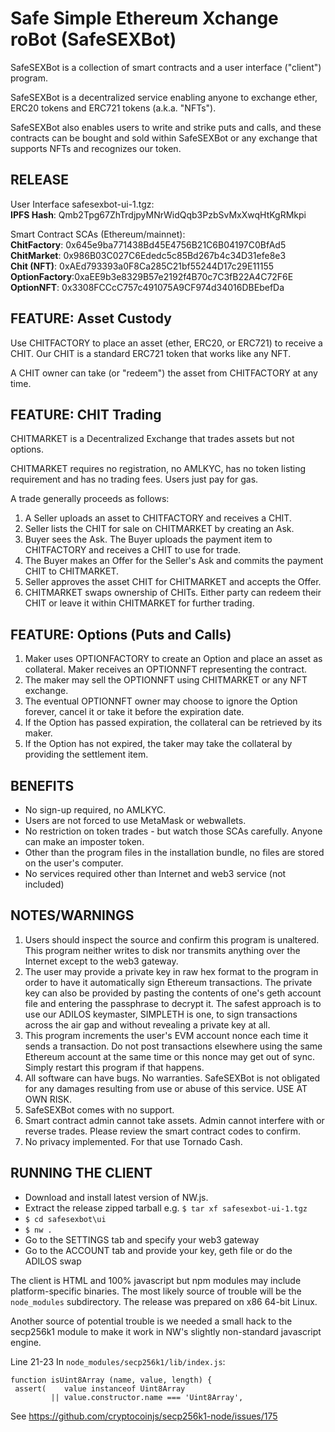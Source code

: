 # Safe Simple Ethereum Xchange roBot (SafeSEXBot)

SafeSEXBot is a collection of smart contracts and a user interface ("client")
program.

SafeSEXBot is a decentralized service enabling anyone to exchange ether, ERC20
tokens and ERC721 tokens (a.k.a. "NFTs").

SafeSEXBot also enables users to write and strike puts and calls, and these
contracts can be bought and sold within SafeSEXBot or any exchange that
supports NFTs and recognizes our token.

## RELEASE

User Interface safesexbot-ui-1.tgz:  
**IPFS Hash**: Qmb2Tpg67ZhTrdjpyMNrWidQqb3PzbSvMxXwqHtKgRMkpi

Smart Contract SCAs (Ethereum/mainnet):  
**ChitFactory**: 0x645e9ba771438Bd45E4756B21C6B04197C0BfAd5  
**ChitMarket**: 0x986B03C027C6Ededc5c85Bd267b4c34D31efe8e3  
**Chit (NFT)**: 0xAEd793393a0F8Ca285C21bf55244D17c29E11155  
**OptionFactory**:0xaEE9b3e8329B57e2192f4B70c7C3fB22A4C72F6E  
**OptionNFT**: 0x3308FCCcC757c491075A9CF974d34016DBEbefDa

## FEATURE: Asset Custody

Use CHITFACTORY to place an asset (ether, ERC20, or ERC721) to receive a CHIT.
Our CHIT is a standard ERC721 token that works like any NFT.

A CHIT owner can take (or "redeem") the asset from CHITFACTORY at any time.

## FEATURE: CHIT Trading

CHITMARKET is a Decentralized Exchange that trades assets but not options.

CHITMARKET requires no registration, no AMLKYC, has no token listing
requirement and has no trading fees. Users just pay for gas.

A trade generally proceeds as follows:

1. A Seller uploads an asset to CHITFACTORY and receives a CHIT.
2. Seller lists the CHIT for sale on CHITMARKET by creating an Ask.
3. Buyer sees the Ask. The Buyer uploads the payment item to CHITFACTORY and
   receives a CHIT to use for trade.
4. The Buyer makes an Offer for the Seller's Ask and commits the payment CHIT
   to CHITMARKET.
5. Seller approves the asset CHIT for CHITMARKET and accepts the Offer.
6. CHITMARKET swaps ownership of CHITs. Either party can redeem their CHIT or
   leave it within CHITMARKET for further trading.

## FEATURE: Options (Puts and Calls)

1. Maker uses OPTIONFACTORY to create an Option and place an asset as
   collateral. Maker receives an OPTIONNFT representing the contract.
2. The maker may sell the OPTIONNFT using CHITMARKET or any NFT exchange.
3. The eventual OPTIONNFT owner may choose to ignore the Option forever,
   cancel it or take it before the expiration date.
4. If the Option has passed expiration, the collateral can be retrieved by its
   maker.
6. If the Option has not expired, the taker may take the collateral by
   providing the settlement item.

## BENEFITS

* No sign-up required, no AMLKYC.
* Users are not forced to use MetaMask or webwallets.
* No restriction on token trades - but watch those SCAs carefully. Anyone can make an imposter token.
* Other than the program files in the installation bundle, no files are stored on the user's computer.
* No services required other than Internet and web3 service (not included)

## NOTES/WARNINGS

1. Users should inspect the source and confirm this program is unaltered. This
   program neither writes to disk nor transmits anything over the Internet
   except to the web3 gateway.
2. The user may provide a private key in raw hex format to the program in
   order to have it automatically sign Ethereum transactions. The private key
   can also be provided by pasting the contents of one's geth account file and
   entering the passphrase to decrypt it. The safest approach is to use our
   ADILOS keymaster, SIMPLETH is one, to sign transactions across the air gap
   and without revealing a private key at all.
3. This program increments the user's EVM account nonce each time it sends a
   transaction. Do not post transactions elsewhere using the same Ethereum
   account at the same time or this nonce may get out of sync.
   Simply restart this program if that happens.
4. All software can have bugs. No warranties. SafeSEXBot is not obligated for
   any damages resulting from use or abuse of this service. USE AT OWN RISK.
5. SafeSEXBot comes with no support.
6. Smart contract admin cannot take assets. Admin cannot interfere with or
   reverse trades. Please review the smart contract codes to confirm.
7. No privacy implemented. For that use Tornado Cash.

## RUNNING THE CLIENT

* Download and install latest version of NW.js.
* Extract the release zipped tarball e.g. `$ tar xf safesexbot-ui-1.tgz`
* `$ cd safesexbot\ui`
* `$ nw .`
* Go to the SETTINGS tab and specify your web3 gateway
* Go to the ACCOUNT tab and provide your key, geth file or do the ADILOS swap

The client is HTML and 100% javascript but npm modules may include
platform-specific binaries. The most likely source of trouble will be the
`node_modules` subdirectory. The release was prepared on x86 64-bit Linux.

Another source of potential trouble is we needed a small hack to the secp256k1
module to make it work in NW's slightly non-standard javascript engine.

Line 21-23 In `node_modules/secp256k1/lib/index.js`:

    function isUint8Array (name, value, length) {
     assert(    value instanceof Uint8Array
             || value.constructor.name === 'Uint8Array',

See https://github.com/cryptocoinjs/secp256k1-node/issues/175

